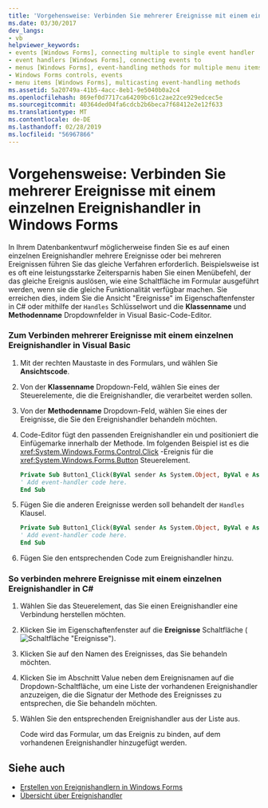 ```yaml
---
title: 'Vorgehensweise: Verbinden Sie mehrerer Ereignisse mit einem einzelnen Ereignishandler in Windows Forms'
ms.date: 03/30/2017
dev_langs:
- vb
helpviewer_keywords:
- events [Windows Forms], connecting multiple to single event handler
- event handlers [Windows Forms], connecting events to
- menus [Windows Forms], event-handling methods for multiple menu items
- Windows Forms controls, events
- menu items [Windows Forms], multicasting event-handling methods
ms.assetid: 5a20749a-41b5-4acc-8eb1-9e5040b0a2c4
ms.openlocfilehash: 869ef0d7717ca64209bc61c2ae22ce929edcec5e
ms.sourcegitcommit: 40364ded04fa6cdcb2b6beca7f68412e2e12f633
ms.translationtype: MT
ms.contentlocale: de-DE
ms.lasthandoff: 02/28/2019
ms.locfileid: "56967866"
---
```

# <a name="how-to-connect-multiple-events-to-a-single-event-handler-in-windows-forms"></a>Vorgehensweise: Verbinden Sie mehrerer Ereignisse mit einem einzelnen Ereignishandler in Windows Forms
In Ihrem Datenbankentwurf möglicherweise finden Sie es auf einen einzelnen Ereignishandler mehrere Ereignisse oder bei mehreren Ereignissen führen Sie das gleiche Verfahren erforderlich. Beispielsweise ist es oft eine leistungsstarke Zeitersparnis haben Sie einen Menübefehl, der das gleiche Ereignis auslösen, wie eine Schaltfläche im Formular ausgeführt werden, wenn sie die gleiche Funktionalität verfügbar machen. Sie erreichen dies, indem Sie die Ansicht "Ereignisse" im Eigenschaftenfenster in C# oder mithilfe der `Handles` Schlüsselwort und die **Klassenname** und **Methodenname** Dropdownfelder in Visual Basic-Code-Editor.  
  
### <a name="to-connect-multiple-events-to-a-single-event-handler-in-visual-basic"></a>Zum Verbinden mehrerer Ereignisse mit einem einzelnen Ereignishandler in Visual Basic  
  
1.  Mit der rechten Maustaste in des Formulars, und wählen Sie **Ansichtscode**.  
  
2.  Von der **Klassenname** Dropdown-Feld, wählen Sie eines der Steuerelemente, die die Ereignishandler, die verarbeitet werden sollen.  
  
3.  Von der **Methodenname** Dropdown-Feld, wählen Sie eines der Ereignisse, die Sie den Ereignishandler behandeln möchten.  
  
4.  Code-Editor fügt den passenden Ereignishandler ein und positioniert die Einfügemarke innerhalb der Methode. Im folgenden Beispiel ist es die <xref:System.Windows.Forms.Control.Click> -Ereignis für die <xref:System.Windows.Forms.Button> Steuerelement.  
  
    ```vb  
    Private Sub Button1_Click(ByVal sender As System.Object, ByVal e As System.EventArgs) Handles Button1.Click  
    ' Add event-handler code here.  
    End Sub  
    ```  
  
5.  Fügen Sie die anderen Ereignisse werden soll behandelt der `Handles` Klausel.  
  
    ```vb  
    Private Sub Button1_Click(ByVal sender As System.Object, ByVal e As System.EventArgs) Handles Button1.Click, Button2.Click  
    ' Add event-handler code here.  
    End Sub  
    ```  
  
6.  Fügen Sie den entsprechenden Code zum Ereignishandler hinzu.  
  
### <a name="to-connect-multiple-events-to-a-single-event-handler-in-c"></a>So verbinden mehrere Ereignisse mit einem einzelnen Ereignishandler in C\#
  
1.  Wählen Sie das Steuerelement, das Sie einen Ereignishandler eine Verbindung herstellen möchten.  
  
2.  Klicken Sie im Eigenschaftenfenster auf die **Ereignisse** Schaltfläche (![Schaltfläche "Ereignisse"](../../../docs/framework/winforms/media/vxeventsbutton-propertieswindow.png "VxEventsButton_PropertiesWindow")).  
  
3.  Klicken Sie auf den Namen des Ereignisses, das Sie behandeln möchten.  
  
4.  Klicken Sie im Abschnitt Value neben dem Ereignisnamen auf die Dropdown-Schaltfläche, um eine Liste der vorhandenen Ereignishandler anzuzeigen, die die Signatur der Methode des Ereignisses zu entsprechen, die Sie behandeln möchten.  
  
5.  Wählen Sie den entsprechenden Ereignishandler aus der Liste aus.  
  
     Code wird das Formular, um das Ereignis zu binden, auf dem vorhandenen Ereignishandler hinzugefügt werden.  
  
## <a name="see-also"></a>Siehe auch
- [Erstellen von Ereignishandlern in Windows Forms](../../../docs/framework/winforms/creating-event-handlers-in-windows-forms.md)
- [Übersicht über Ereignishandler](../../../docs/framework/winforms/event-handlers-overview-windows-forms.md)
